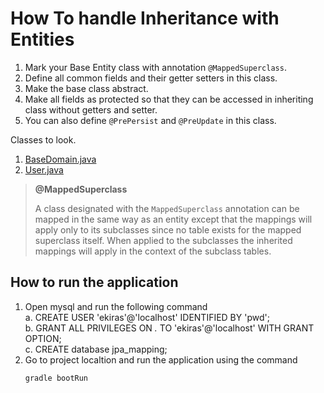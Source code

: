 # How To handle Inheritance with Entities

1. Mark your Base Entity class with annotation `@MappedSuperclass`.
2. Define all common fields and their getter setters in this class.
3. Make the base class abstract.
4. Make all fields as protected so that they can be accessed in inheriting class without getters and setter.
5. You can also define `@PrePersist` and `@PreUpdate` in this class.


Classes to look.  

1. [BaseDomain.java](https://github.com/ekiras/spring-boot/blob/master/data-jpa/inheritance/attribute-override/src/main/java/com/ekiras/domain/base/BaseDomain.java)  
2. [User.java](https://github.com/ekiras/spring-boot/blob/master/data-jpa/inheritance/attribute-override/src/main/java/com/ekiras/domain/User.java)  

> **@MappedSuperclass**  
>   
>  A class designated with the <code>MappedSuperclass</code> annotation can be mapped in the same way as an entity except 
> that the mappings will apply only to its subclasses since no table exists for the mapped superclass itself. When applied
> to the subclasses the inherited mappings will apply in the context of the subclass tables.


## How to run the application
1. Open mysql and run the following command  
   a.  CREATE USER 'ekiras'@'localhost' IDENTIFIED BY 'pwd';  
   b.  GRANT ALL PRIVILEGES ON *.* TO 'ekiras'@'localhost' WITH GRANT OPTION;  
   c.  CREATE database jpa_mapping;  
2. Go to project localtion and run the application using the command
   ```
   gradle bootRun
   ```
  
  
